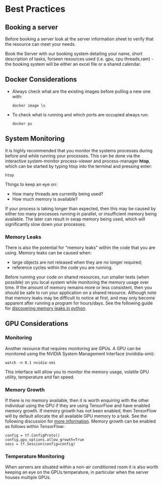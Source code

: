 # Best Practices

## Booking a server

Before booking a server look at the server information sheet to verify that the resource can meet your needs. 

Book the Server with our booking system detailing your name, short description of tasks, forseen resources used (i.e. gpu, cpu threads,ram) - the booking system will be either an excel file or a shared calendar.

## Docker Considerations

* Always check what are the existing images before pulling a new one with:

   ```shell
   docker image ls
   ```
 
*  To check what is running and which ports are occupied always run:

   ```shell
   docker ps 
   ```


## System Monitoring 

It is highly recommended that you monitor the systems processes during before and while running your processes. This can be done via the interactive system-monitor process-viewer and process-manager **htop**, which can be started by typing htop into the terminal and pressing enter: 


```shell
htop
```

Things to keep an eye on: 

* How many threads are currently being used?
* How much memory is available?

If your process is taking longer than expected, then this may be caused by either too many processes running in parallel, or insufficient memory being available. The later can result in swap memory being used, which will significantly slow down your processes. 

### Memory Leaks

There is also the potential for "memory leaks" within the code that you are using. Memory leaks can be caused when: 

* large objects are not released when they are no longer required;
* reference cycles within the code you are running. 

Before running your code on shared resources, run smaller tests (when possible) on you local system while monitoring the memory usage over time. If the amount of memory remains more or less consistent, then you should be safe to run your application on a shared resource. Although note that memory leaks may be difficult to notice at first, and may only become apparent after running a program for hours/days. See the following guide for [discovering memory leaks in python](https://medium.com/zendesk-engineering/hunting-for-memory-leaks-in-python-applications-6824d0518774). 

## GPU Considerations

### Monitoring

Another resource that requires monitoring are GPUs. A GPU can be monitored using the NVIDIA System Management Interface  (nvididia-smi):


```shell
watch -n 0.1 nvidia-smi
```

This interface will allow you to monitor the memory usage, volatile GPU utility, temperature and fan speed. 

### Memory Growth

If there is no memory available, then it is worth enquiring with the other individual using the GPU if they are using TensorFlow and have enabled memory growth. If memory growth has not been enabled, then TensorFlow will by default allocate the all available GPU memory to a task. See the following discussion for [more information](https://stackoverflow.com/questions/34199233/how-to-prevent-tensorflow-from-allocating-the-totality-of-a-gpu-memory). Memory growth can be enabled as follows within TensorFlow:

```
config = tf.ConfigProto()
config.gpu_options.allow_growth=True
sess = tf.Session(config=config)
```

### Temperature Monitoring

When servers are situated within a non-air conditioned room it is also worth keeping an eye on the GPUs temperature, in particular when the server houses multiple GPUs. 

